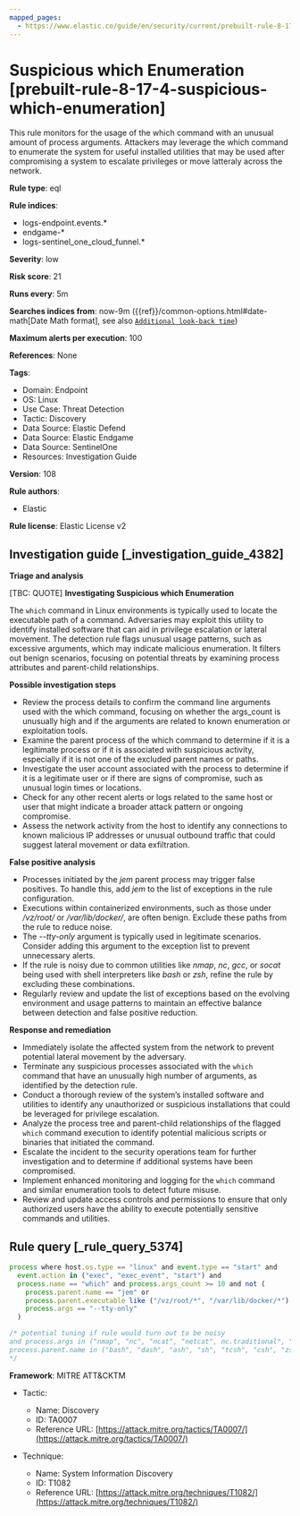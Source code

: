 ```yaml
---
mapped_pages:
  - https://www.elastic.co/guide/en/security/current/prebuilt-rule-8-17-4-suspicious-which-enumeration.html
---
```


# Suspicious which Enumeration [prebuilt-rule-8-17-4-suspicious-which-enumeration]

This rule monitors for the usage of the which command with an unusual amount of process arguments. Attackers may leverage the which command to enumerate the system for useful installed utilities that may be used after compromising a system to escalate privileges or move latteraly across the network.

**Rule type**: eql

**Rule indices**:

* logs-endpoint.events.*
* endgame-*
* logs-sentinel_one_cloud_funnel.*

**Severity**: low

**Risk score**: 21

**Runs every**: 5m

**Searches indices from**: now-9m ({{ref}}/common-options.html#date-math[Date Math format], see also [`Additional look-back time`](docs-content://solutions/security/detect-and-alert/create-detection-rule.md#rule-schedule))

**Maximum alerts per execution**: 100

**References**: None

**Tags**:

* Domain: Endpoint
* OS: Linux
* Use Case: Threat Detection
* Tactic: Discovery
* Data Source: Elastic Defend
* Data Source: Elastic Endgame
* Data Source: SentinelOne
* Resources: Investigation Guide

**Version**: 108

**Rule authors**:

* Elastic

**Rule license**: Elastic License v2

## Investigation guide [_investigation_guide_4382]

**Triage and analysis**

[TBC: QUOTE]
**Investigating Suspicious which Enumeration**

The `which` command in Linux environments is typically used to locate the executable path of a command. Adversaries may exploit this utility to identify installed software that can aid in privilege escalation or lateral movement. The detection rule flags unusual usage patterns, such as excessive arguments, which may indicate malicious enumeration. It filters out benign scenarios, focusing on potential threats by examining process attributes and parent-child relationships.

**Possible investigation steps**

* Review the process details to confirm the command line arguments used with the which command, focusing on whether the args_count is unusually high and if the arguments are related to known enumeration or exploitation tools.
* Examine the parent process of the which command to determine if it is a legitimate process or if it is associated with suspicious activity, especially if it is not one of the excluded parent names or paths.
* Investigate the user account associated with the process to determine if it is a legitimate user or if there are signs of compromise, such as unusual login times or locations.
* Check for any other recent alerts or logs related to the same host or user that might indicate a broader attack pattern or ongoing compromise.
* Assess the network activity from the host to identify any connections to known malicious IP addresses or unusual outbound traffic that could suggest lateral movement or data exfiltration.

**False positive analysis**

* Processes initiated by the *jem* parent process may trigger false positives. To handle this, add *jem* to the list of exceptions in the rule configuration.
* Executions within containerized environments, such as those under */vz/root/* or */var/lib/docker/*, are often benign. Exclude these paths from the rule to reduce noise.
* The *--tty-only* argument is typically used in legitimate scenarios. Consider adding this argument to the exception list to prevent unnecessary alerts.
* If the rule is noisy due to common utilities like *nmap*, *nc*, *gcc*, or *socat* being used with shell interpreters like *bash* or *zsh*, refine the rule by excluding these combinations.
* Regularly review and update the list of exceptions based on the evolving environment and usage patterns to maintain an effective balance between detection and false positive reduction.

**Response and remediation**

* Immediately isolate the affected system from the network to prevent potential lateral movement by the adversary.
* Terminate any suspicious processes associated with the `which` command that have an unusually high number of arguments, as identified by the detection rule.
* Conduct a thorough review of the system’s installed software and utilities to identify any unauthorized or suspicious installations that could be leveraged for privilege escalation.
* Analyze the process tree and parent-child relationships of the flagged `which` command execution to identify potential malicious scripts or binaries that initiated the command.
* Escalate the incident to the security operations team for further investigation and to determine if additional systems have been compromised.
* Implement enhanced monitoring and logging for the `which` command and similar enumeration tools to detect future misuse.
* Review and update access controls and permissions to ensure that only authorized users have the ability to execute potentially sensitive commands and utilities.


## Rule query [_rule_query_5374]

```js
process where host.os.type == "linux" and event.type == "start" and
  event.action in ("exec", "exec_event", "start") and
  process.name == "which" and process.args_count >= 10 and not (
    process.parent.name == "jem" or
    process.parent.executable like ("/vz/root/*", "/var/lib/docker/*") or
    process.args == "--tty-only"
  )

/* potential tuning if rule would turn out to be noisy
and process.args in ("nmap", "nc", "ncat", "netcat", nc.traditional", "gcc", "g++", "socat") and
process.parent.name in ("bash", "dash", "ash", "sh", "tcsh", "csh", "zsh", "ksh", "fish")
*/
```

**Framework**: MITRE ATT&CKTM

* Tactic:

    * Name: Discovery
    * ID: TA0007
    * Reference URL: [https://attack.mitre.org/tactics/TA0007/](https://attack.mitre.org/tactics/TA0007/)

* Technique:

    * Name: System Information Discovery
    * ID: T1082
    * Reference URL: [https://attack.mitre.org/techniques/T1082/](https://attack.mitre.org/techniques/T1082/)



